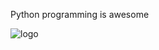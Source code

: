 Python programming is awesome


![logo](https://s3.amazonaws.com/intranet-projects-files/holbertonschool-higher-level_programming+/233/code.png)
